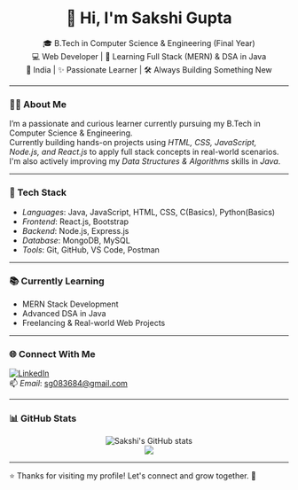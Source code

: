 <h1 align="center">👋 Hi, I'm Sakshi Gupta</h1>

<p align="center">
🎓 B.Tech in Computer Science & Engineering (Final Year)<br>
💻 Web Developer | 🌱 Learning Full Stack (MERN) & DSA in Java<br>
📍 India | ✨ Passionate Learner | 🛠 Always Building Something New
</p>

---

### 👩‍💻 About Me

I’m a passionate and curious learner currently pursuing my B.Tech in Computer Science & Engineering.  
Currently building hands-on projects using *HTML, CSS, JavaScript, Node.js, and React.js* to apply full stack concepts in real-world scenarios.  
I'm also actively improving my *Data Structures & Algorithms* skills in *Java*.

---

### 🚀 Tech Stack

- *Languages*: Java, JavaScript, HTML, CSS, C(Basics), Python(Basics)
- *Frontend*: React.js, Bootstrap 
- *Backend*: Node.js, Express.js  
- *Database*: MongoDB, MySQL  
- *Tools*: Git, GitHub, VS Code, Postman  

---

### 📚 Currently Learning

- MERN Stack Development  
- Advanced DSA in Java  
- Freelancing & Real-world Web Projects  

---

### 🌐 Connect With Me

[![LinkedIn](https://cdn-icons-png.flaticon.com/512/174/174857.png)](https://www.linkedin.com/in/sakshi2407/)   
📫 *Email*: sg083684@gmail.com

---

### 📊 GitHub Stats

<p align="center">
  <img src="https://github-readme-stats.vercel.app/api?username=sakshi8887&show_icons=true&theme=radical" alt="Sakshi's GitHub stats" />
  <br/>
  <img src="https://github-readme-stats.vercel.app/api/top-langs/?username=sakshi8887&layout=compact&theme=radical" />
</p>

---

⭐ Thanks for visiting my profile! Let's connect and grow together. 🚀
